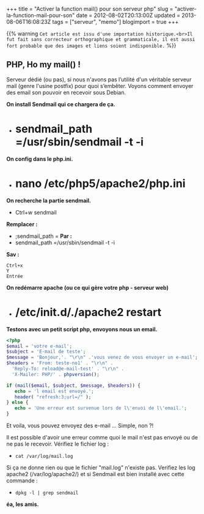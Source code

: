+++
title = "Activer la function mail() pour son serveur php"
slug = "activer-la-function-mail-pour-son"
date = 2012-08-02T20:13:00Z
updated = 2013-08-06T16:08:23Z
tags = ["serveur", "memo"]
blogimport = true
+++

{{% warning `Cet article est issu d'une importation historique.<br>Il fut fait sans correcteur orthographique et grammaticale, il est aussi fort probable que des images et liens soient indisponible.` %}}

## PHP, Ho my mail() !

Serveur dédié (ou pas), si nous n'avons pas l’utilité d'un véritable serveur mail (genre l'usine postfix) pour quoi s’embêter. Voyons comment envoyer des email son pouvoir en recevoir sous Debian.

**On install Sendmail qui ce chargera de ça.**
- # sendmail_path =/usr/sbin/sendmail -t -i

**On config dans le php.ini.**
- # nano /etc/php5/apache2/php.ini

**On recherche la partie sendmail.**
- Ctrl+w sendmail

**Remplacer :**
- ;sendmail_path =
**Par :**
- sendmail_path =/usr/sbin/sendmail -t -i

**Sav :**
```
Ctrl+x
Y
Entrée
```

**On redémarre apache (ou ce qui gère votre php - serveur web)**
- # /etc/init.d/./apache2 restart

**Testons avec un petit script php, envoyons nous un email.**
```php
<?php
$email = 'votre e-mail';
$subject = 'E-mail de teste';
$message = 'Bonjour,'. "\r\n" .'vous venez de vous envoyer un e-mail';
$headers = 'From: teste-no1' . "\r\n" .
  'Reply-To: reload@e-mail-test' . "\r\n" .
  'X-Mailer: PHP/' . phpversion();

if (mail($email, $subject, $message, $headers)) {
   echo = 'l email est envoyé.';
   header( "refresh:3;url=/" );
} else {
   echo = 'Une erreur est survenue lors de l\'envoi de l\'email.';
}
```

Et voila, vous pouvez envoyez des e-mail ... Simple, non ?!

Il est possible d'avoir une erreur comme quoi le mail n'est pas envoyé ou de ne pas le recevoir. Vérifiez le fichier log :
- `cat /var/log/mail.log`

Si ça ne donne rien ou que le fichier "mail.log" n'existe pas. Verifiez les log apache2 (/var/log/apache2/) et si Sendmail est bien installé avec cette commande :
- `dpkg -l | grep sendmail`

**éa, les amis.**
